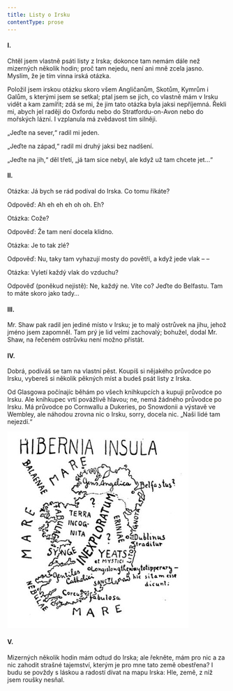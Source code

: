 ```yaml
---
title: Listy o Irsku
contentType: prose
---
```


#### I.

  

Chtěl jsem vlastně psáti listy z Irska; dokonce tam nemám dále než mizerných několik hodin; proč tam nejedu, není ani mně zcela jasno. Myslím, že je tím vinna irská otázka.

Položil jsem irskou otázku skoro všem Angličanům, Skotům, Kymrům i Galům, s kterými jsem se setkal; ptal jsem se jich, co vlastně mám v Irsku vidět a kam zamířit; zdá se mi, že jim tato otázka byla jaksi nepříjemná. Řekli mi, abych jel raději do Oxfordu nebo do Stratfordu-on-Avon nebo do mořských lázní. I vzplanula má zvědavost tím silněji.

„Jeďte na sever,“ radil mi jeden.

„Jeďte na západ,“ radil mi druhý jaksi bez nadšení.

„Jeďte na jih,“ děl třetí, „já tam sice nebyl, ale když už tam chcete jet…“

#### II.

  

Otázka: Já bych se rád podíval do Irska. Co tomu říkáte?

Odpověď: Ah eh eh eh oh oh. Eh?

Otázka: Cože?

Odpověď: Že tam není docela klidno.

Otázka: Je to tak zlé?

Odpověď: Nu, taky tam vyhazují mosty do povětří, a když jede vlak – –

Otázka: Vyletí každý vlak do vzduchu?

Odpověď (poněkud nejistě): Ne, každý ne. Víte co? Jeďte do Belfastu. Tam to máte skoro jako tady…

#### III.

  

Mr. Shaw pak radil jen jediné místo v Irsku; je to malý ostrůvek na jihu, jehož jméno jsem zapomněl. Tam prý je lid velmi zachovalý; bohužel, dodal Mr. Shaw, na řečeném ostrůvku není možno přistát.

#### IV.

  

Dobrá, podíváš se tam na vlastní pěst. Koupíš si nějakého průvodce po Irsku, vybereš si několik pěkných míst a budeš psát listy z Irska.

Od Glasgowa počínajíc běhám po všech knihkupcích a kupuji průvodce po Irsku. Ale knihkupec vrtí povážlivě hlavou; ne, nemá žádného průvodce po Irsku. Má průvodce po Cornwallu a Dukeries, po Snowdonii a výstavě ve Wembley, ale náhodou zrovna nic o Irsku, sorry, docela nic. „Naši lidé tam nejezdí.“

![54](./resources/54.jpg)  

#### V.

  

Mizerných několik hodin mám odtud do Irska; ale řekněte, mám pro nic a za nic zahodit strašné tajemství, kterým je pro mne tato země obestřena? I budu se povždy s láskou a radostí dívat na mapu Irska: Hle, země, z níž jsem roušky nesňal.
